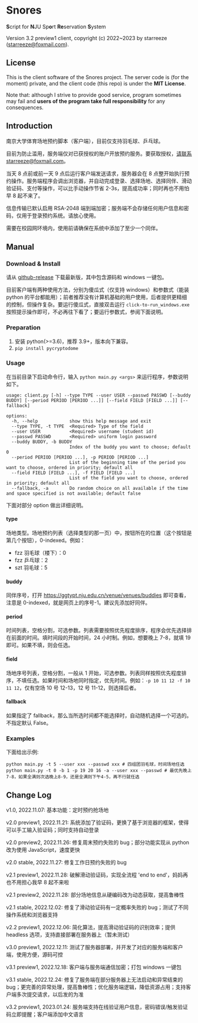 # Snores

**S**cript for **N**JU Sp**o**rt **Re**servation **S**ystem

Version 3.2 preview1 client, copyright (c) 2022~2023 by starreeze (starreeze@foxmail.com).

## License

This is the client software of the Snores project. The server code is (for the moment) private, and the client code (this repo) is under the **MIT License**.

Note that: although I strive to provide good service, program sometimes may fail and **users of the program take full responsibility** for any consequences.

## Introduction

南京大学体育场地预约脚本（客户端），目前仅支持羽毛球、乒乓球。

目前为防止滥用，服务端仅对已获授权的账户开放预约服务。要获取授权，请联系starreeze@foxmail.com。

当天 8 点前或前一天 9 点后运行客户端发送请求，服务器会在 8 点整开始执行预约操作。服务端程序会调出浏览器，并自动完成登录、选择场地、选择同伴、滑动验证码、支付等操作，可以比手动操作节省 2-3s，提高成功率；同时再也不用怕早 8 起不来了。

信息传输已默认启用 RSA-2048 端到端加密；服务端不会存储任何用户信息和密码，仅用于登录预约系统。请放心使用。

需要在校园网环境内，使用前请确保在系统中添加了至少一个同伴。

## Manual

### Download & Install

请从 [github-release](https://github.com/starreeze123/snores/releases) 下载最新版，其中包含源码和 windows 一键包。

目前客户端有两种使用方法，分别为傻瓜式（仅支持 windows）和参数式（能装 python 的平台都能用）；前者推荐没有计算机基础的用户使用，后者提供更精细的控制，但操作复杂。要运行傻瓜式，直接双击运行 `click-to-run_windows.exe`按照提示操作即可，不必再往下看了；要运行参数式，参阅下面说明。

### Preparation

1. 安装 python(>=3.6)，推荐 3.9+，版本向下兼容。
2. `pip install pycryptodome`

### Usage

在当前目录下启动命令行，输入 `python main.py <args>` 来运行程序，参数说明如下。

```
usage: client.py [-h] --type TYPE --user USER --passwd PASSWD [--buddy BUDDY] [--period PERIOD [PERIOD ...]] [--field FIELD [FIELD ...]] [--fallback]

options:
  -h, --help            show this help message and exit
  --type TYPE, -t TYPE  <Required> Type of the field
  --user USER           <Required> username (student id)
  --passwd PASSWD       <Required> uniform login password
  --buddy BUDDY, -b BUDDY
                        Index of the buddy you want to choose; default 0
  --period PERIOD [PERIOD ...], -p PERIOD [PERIOD ...]
                        List of the beginning time of the period you want to choose, ordered in priority; default all
  --field FIELD [FIELD ...], -f FIELD [FIELD ...]
                        List of the field you want to choose, ordered in priority; default all
  --fallback, -a        Do random choice on all available if the time and space specified is not available; default false
```

下面对部分 option 做出详细说明。

#### type

场地类型。场地预约列表（选择类型的那一页）中，按钮所在的位置（这个按钮是第几个按钮），0-indexed。例如：

- fzz 羽毛球（楼下）：0
- fzz 乒乓球：2
- szt 羽毛球：5

#### buddy

同伴序号，打开 https://ggtypt.nju.edu.cn/venue/venues/buddies 即可查看，注意是 0-indexed，就是网页上的序号-1。建议先添加好同伴。

#### period

时间列表，空格分割，可选参数。列表需要按照优先程度排序，程序会优先选择排在前面的时间。填时间段的开始时间，24 小时制。例如，想要晚上 7-8，就填 19 即可。如果不填，则会任选。

#### field

场地序号列表，空格分割，一般从 1 开始，可选参数。列表同样按照优先程度排序，不填任选。如果时间和场地同时指定，优先时间。例如：`-p 10 11 12 -f 10 11 12`，仅有空场 10 号 12-13，12 号 11-12，则选择后者。

#### fallback

如果指定了 fallback，那么当所选时间都不能选择时，自动随机选择一个可选的。不指定默认 False。

### Examples

下面给出示例:

```
python main.py -t 5 --user xxx --passwd xxx # 四组团羽毛球，时间场地任选
python main.py -t 0 -b 1 -p 19 20 16 -a --user xxx --passwd # 最优先晚上7-8，如果全满则次选晚上8-9，还是全满则下午4-5，再不行就任选
```

## Change Log

v1.0, 2022.11.07: 基本功能：定时预约抢场地

v2.0 preview1, 2022.11.21: 系统添加了验证码，更换了基于浏览器的框架，使得可以手工输入验证码；同时支持自动登录

v2.0 preview2, 2022.11.26: 修复周末预约失败的 bug；部分功能实现从 python 改为使用 JavaScript，速度更快

v2.0 stable, 2022.11.27: 修复工作日预约失败的 bug

v2.1 preview1, 2022.11.28: 破解滑动验证码，实现全流程 'end to end'，妈妈再也不用担心我早 8 起不来啦

v2.1 preview2, 2022.11.28: 部分场地信息从硬编码改为动态获取，提高鲁棒性

v2.1 stable, 2022.12.02: 修复了滑动验证码有一定概率失败的 bug；测试了不同操作系统和浏览器支持

v2.2 preview1, 2022.12.06: 简化算法，提高滑动验证码的识别效率；提供 headless 选项，支持直接部署在服务器上（暂未测试）

v3.0 preview1, 2022.12.11: 测试了服务器部署，并开发了对应的服务端和客户端，使用方便，源码可控

v3.1 preview1, 2022.12.18: 客户端与服务端通信加密；打包 windows 一键包

v3.1 stable, 2022.12.24: 修复了服务端在部分服务器上无法启动和异常结束的 bug；更完善的异常处理，提高鲁棒性；优化服务端逻辑，降低资源占用；支持客户端多次提交请求，以后发的为准

v3.2 preview1, 2023.01.24: 服务端支持在线验证用户信息，密码错误/触发验证码立即提醒；客户端添加中文语言
